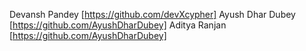 Devansh Pandey [https://github.com/devXcypher]
Ayush Dhar Dubey [https://github.com/AyushDharDubey]
Aditya Ranjan [https://github.com/AyushDharDubey]

